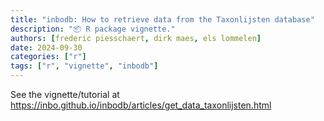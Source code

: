```yaml
---
title: "inbodb: How to retrieve data from the Taxonlijsten database"
description: "📦 R package vignette."
authors: [frederic piesschaert, dirk maes, els lommelen]
date: 2024-09-30
categories: ["r"]
tags: ["r", "vignette", "inbodb"]
---
```


See the vignette/tutorial at <https://inbo.github.io/inbodb/articles/get_data_taxonlijsten.html>
